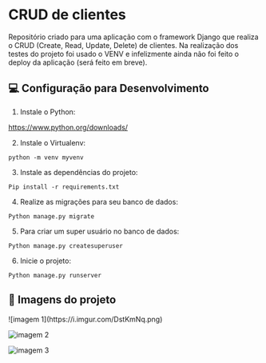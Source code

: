 # CRUD de clientes
Repositório criado para uma aplicação com o framework Django que realiza o CRUD (Create, Read, Update, Delete) de clientes. Na realização dos testes do projeto foi usado o VENV e infelizmente ainda não foi feito o deploy da aplicação (será feito em breve).

<h2> 💻 Configuração para Desenvolvimento</h2>

1. Instale o Python:

<https://www.python.org/downloads/>

2. Instale o Virtualenv:
```
python -m venv myvenv
```

3. Instale as dependências do projeto:

```
Pip install -r requirements.txt
```

4. Realize as migrações para seu banco de dados:
```
Python manage.py migrate
```

5. Para criar um super usuário no banco de dados:
```
Python manage.py createsuperuser
```

6. Inicie o projeto:
```
Python manage.py runserver
```


<h2>🎨 Imagens do projeto </h2>
![imagem 1](https://i.imgur.com/DstKmNq.png)

![imagem 2](https://i.imgur.com/c2Au6VF.png)

![imagem 3](https://i.imgur.com/B5evQVr.png)
